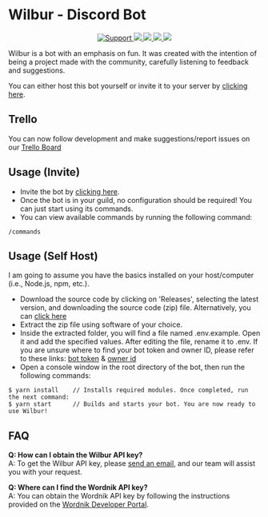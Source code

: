 # Wilbur - Discord Bot

<div align="center">
  <a href="https://discord.gg/Q3ZhdRJ">
    <img src="https://img.shields.io/discord/495602800802398212.svg?colorB=Blue&logo=discord&label=Support&style=for-the-badge" alt="Support">
  </a>
  <a href="https://github.com/RagnarLothbrok-Odin/Wilbur">
    <img src="https://img.shields.io/github/languages/top/RagnarLothbrok-Odin/Wilbur.svg?style=for-the-badge">
  </a>
  <a href="https://github.com/RagnarLothbrok-Odin/Wilbur/issues">
    <img src="https://img.shields.io/github/issues/RagnarLothbrok-Odin/Wilbur.svg?style=for-the-badge">
  </a>
  <a href="https://github.com/RagnarLothbrok-Odin/Wilbur/pulls">
    <img src="https://img.shields.io/github/issues-pr/RagnarLothbrok-Odin/Wilbur.svg?style=for-the-badge">
  </a>
  <a href="https://www.codacy.com/gh/RagnarLothbrok-Odin/Wilbur/dashboard?utm_source=github.com&amp;utm_medium=referral&amp;utm_content=RagnarLothbrok-Odin/Wilburd&amp;utm_campaign=Badge_Grade">
    <img src="https://img.shields.io/codacy/grade/e3b8b65d70f24c62944d4920afdae413?style=for-the-badge">
  </a>
</div>

Wilbur is a bot with an emphasis on fun. It was created with the intention of being a project made with the community, carefully listening to feedback and suggestions.

You can either host this bot yourself or invite it to your server by [clicking here](https://discordapp.com/oauth2/authorize?client_id=1103308818470932653&scope=bot%20applications.commands&permissions=535327927376).

## Trello

You can now follow development and make suggestions/report issues on our [Trello Board](https://trello.com/b/TpKTayKW/wilbur)

## Usage (Invite)

- Invite the bot by [clicking here](https://discordapp.com/oauth2/authorize?client_id=1103308818470932653&scope=bot%20applications.commands&permissions=535327927376).
- Once the bot is in your guild, no configuration should be required! You can just start using its commands.
- You can view available commands by running the following command:

```text
/commands
```

## Usage (Self Host)

I am going to assume you have the basics installed on your host/computer (i.e., Node.js, npm, etc.).

- Download the source code by clicking on 'Releases', selecting the latest version, and downloading the source code (zip) file. Alternatively, you can [click here](https://github.com/RagnarLothbrok-Odin/Wilbur/releases)
- Extract the zip file using software of your choice.
- Inside the extracted folder, you will find a file named .env.example. Open it and add the specified values. After editing the file, rename it to .env. If you are unsure where to find your bot token and owner ID, please refer to these links: [bot token](https://github.com/reactiflux/discord-irc/wiki/Creating-a-discord-bot-&-getting-a-token) & [owner id](https://support.discordapp.com/hc/en-us/articles/206346498-Where-can-I-find-my-User-Server-Message-ID-)
- Open a console window in the root directory of the bot, then run the following commands:

```text
$ yarn install    // Installs required modules. Once completed, run the next command:
$ yarn start      // Builds and starts your bot. You are now ready to use Wilbur!
```

## FAQ

**Q: How can I obtain the Wilbur API key?**<br>
A: To get the Wilbur API key, please [send an email](mailto:ragnarlothbrokjr@proton.me?subject=Wilbur%20API%20Key%20Request&body=Hello%20Wilbur%20Team%2C%0D%0A%0D%0AI%20would%20like%20to%20request%20an%20API%20key%20for%20using%20Wilbur.%0D%0A%0D%0AThank%20you!), and our team will assist you with your request.

**Q: Where can I find the Wordnik API key?**<br>
A: You can obtain the Wordnik API key by following the instructions provided on the [Wordnik Developer Portal](https://developer.wordnik.com/gettingstarted).
